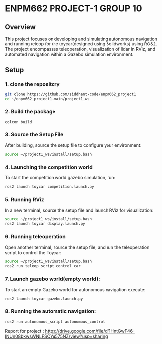 # ENPM662 PROJECT-1 GROUP 10

## Overview
This project focuses on developing and simulating autonomous navigation and running teleop for the toycar(designed using Solidworks) using ROS2. The project encompasses teleoperation, visualization of lidar in RViz, and automated navigation within a Gazebo simulation environment.

## Setup
### 1. clone the repository
```bash
git clone https://github.com/siddhant-code/enpm662_project1
cd ~/enpm662_project1-main/project1_ws
```

### 2. Build the package
```bash
colcon build
```

### 3. Source the Setup File
After building, source the setup file to configure your environment:
```bash
source ~/project1_ws/install/setup.bash
```

### 4. Launching the competition world
To start the competition world gazebo simulation, run:
```bash
ros2 launch toycar competition.launch.py
```

### 5. Running RViz
In a new terminal, source the setup file and launch RViz for visualization:
```bash
source ~/project1_ws/install/setup.bash
ros2 launch toycar display.launch.py
```

### 6. Running teleoperation
Open another terminal, source the setup file, and run the teleoperation script to control the Toycar:
```bash
source ~/project1_ws/install/setup.bash
ros2 run teleop_script control_car
```

### 7. Launch gazebo world(empty world):
To start an empty Gazebo world for autonomous navigation execute:
```bash
ros2 launch toycar gazebo.launch.py
```

### 8. Running the automatic navigation:
```bash
ros2 run autonomous_script autonomous_control

```

Report for project : https://drive.google.com/file/d/1HntGwF46-INUn08bkwsWNLFSCYq575NZ/view?usp=sharing
